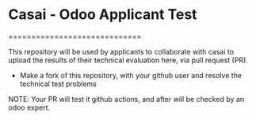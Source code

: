 # Casai - Odoo Applicant Test
=============================

This repository will be used by applicants to collaborate with casai to upload the results of their technical evaluation here, via pull request (PR).

* Make a fork of this repository, with your github user and resolve the technical test problems

NOTE: Your PR will test it github actions, and after will be checked by an odoo expert.

